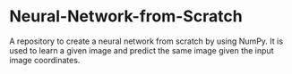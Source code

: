 # Neural-Network-from-Scratch
A repository to create a neural network from scratch by using NumPy. It is used to learn a given image and predict the same image given the input image coordinates.
